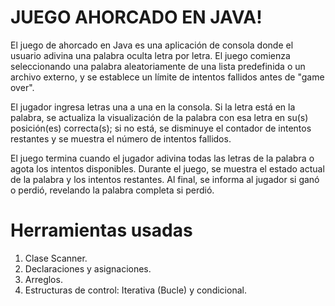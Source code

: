 # JUEGO AHORCADO EN JAVA!

El juego de ahorcado en Java es una aplicación de consola donde el usuario adivina una palabra oculta letra por letra. El juego comienza seleccionando una palabra aleatoriamente de una lista predefinida o un archivo externo, y se establece un límite de intentos fallidos antes de "game over". 

El jugador ingresa letras una a una en la consola. Si la letra está en la palabra, se actualiza la visualización de la palabra con esa letra en su(s) posición(es) correcta(s); si no está, se disminuye el contador de intentos restantes y se muestra el número de intentos fallidos.

El juego termina cuando el jugador adivina todas las letras de la palabra o agota los intentos disponibles. Durante el juego, se muestra el estado actual de la palabra y los intentos restantes. Al final, se informa al jugador si ganó o perdió, revelando la palabra completa si perdió.


# Herramientas usadas 

1. Clase Scanner.
2. Declaraciones y asignaciones.
3. Arreglos.
4. Estructuras de control: Iterativa (Bucle) y condicional.
